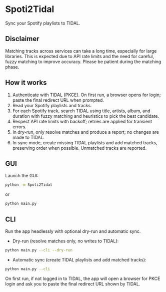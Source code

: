 # Spoti2Tidal

Sync your Spotify playlists to TIDAL.

## Disclaimer

Matching tracks across services can take a long time, especially for large libraries. This is expected due to API rate limits and the need for careful, fuzzy matching to improve accuracy. Please be patient during the matching phase.

## How it works

1. Authenticate with TIDAL (PKCE). On first run, a browser opens for login; paste the final redirect URL when prompted.
2. Read your Spotify playlists and tracks.
3. For each Spotify track, search TIDAL using title, artists, album, and duration with fuzzy matching and heuristics to pick the best candidate.
4. Respect API rate limits with backoff; retries are applied for transient errors.
5. In dry-run, only resolve matches and produce a report; no changes are made to TIDAL.
6. In sync mode, create missing TIDAL playlists and add matched tracks, preserving order when possible. Unmatched tracks are reported.

## GUI

Launch the GUI:

```bash
python -m Spoti2Tidal
```

or

```bash
python main.py
```

## CLI

Run the app headlessly with optional dry-run and automatic sync.

- Dry-run (resolve matches only, no writes to TIDAL):

```bash
python main.py --cli --dry-run
```

- Automatic sync (create TIDAL playlists and add matched tracks):

```bash
python main.py --cli
```

On first run, if not logged in to TIDAL, the app will open a browser for PKCE login and ask you to paste the final redirect URL shown by TIDAL.
